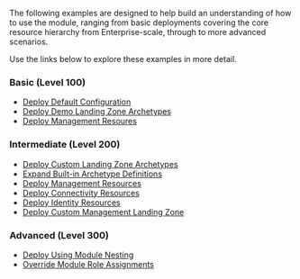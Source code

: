The following examples are designed to help build an understanding of how to use the module, ranging from basic deployments covering the core resource hierarchy from Enterprise-scale, through to more advanced scenarios.

Use the links below to explore these examples in more detail.

### Basic (Level 100)

- [Deploy Default Configuration][wiki_deploy_default_configuration]
- [Deploy Demo Landing Zone Archetypes][wiki_deploy_demo_landing_zone_archetypes]
- [Deploy Management Resoures][wiki_deploy_management_resources]

### Intermediate (Level 200)

- [Deploy Custom Landing Zone Archetypes][wiki_deploy_custom_landing_zone_archetypes]
- [Expand Built-in Archetype Definitions][wiki_expand_built_in_archetype_definitions]
- [Deploy Management Resources][wiki_deploy_management_resources]
- [Deploy Connectivity Resources][wiki_deploy_connectivity_resources]
- [Deploy Identity Resources][wiki_deploy_identity_resources]
- [Deploy Custom Management Landing Zone][wiki_deploy_custom_management_landing_zone]

### Advanced (Level 300)

- [Deploy Using Module Nesting][wiki_deploy_using_module_nesting]
- [Override Module Role Assignments][wiki_override_module_role_assignments]

[//]: # "************************"
[//]: # "INSERT LINK LABELS BELOW"
[//]: # "************************"

[wiki_deploy_default_configuration]:          ./%5BExamples%5D-Deploy-Default-Configuration "Wiki - Deploy Default Configuration"
[wiki_deploy_demo_landing_zone_archetypes]:   ./%5BExamples%5D-Deploy-Demo-Landing-Zone-Archetypes "Wiki - Deploy Demo Landing Zone Archetypes"
[wiki_deploy_custom_landing_zone_archetypes]: ./%5BExamples%5D-Deploy-Custom-Landing-Zone-Archetypes "Wiki - Deploy Custom Landing Zone Archetypes"
[wiki_deploy_management_resources]:           ./%5BExamples%5D-Deploy-Management-Resources "Wiki - Deploy Management Resources"
[wiki_deploy_connectivity_resources]:         ./%5BExamples%5D-Deploy-Connectivity-Resources "Wiki - Deploy Connectivity Resources"
[wiki_deploy_identity_resources]:             ./%5BExamples%5D-Deploy-Identity-Resources "Wiki - Deploy Identity Resources"
[wiki_deploy_using_module_nesting]:           ./%5BExamples%5D-Deploy-Using-Module-Nesting "Wiki - Deploy Using Module Nesting"
[wiki_expand_built_in_archetype_definitions]: ./%5BExamples%5D-Expand-Built-in-Archetype-Definitions "Wiki - Expand Built-in Archetype Definitions"
[wiki_override_module_role_assignments]:      ./%5BExamples%5D-Override-Module-Role-Assignments "Wiki - Override Module Role Assignments"
[wiki_deploy_management_resources]:           ./%5BExamples%5D-Deploy-Management-Resources.md "Wiki - Deploy Management Resources"
[wiki_deploy_custom_management_landing_zone]: ./%5BExamples%5D-Deploy-Custom-Management-Landing-Zone.md "Wiki - Deploy Custom Management Landing Zone"
